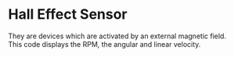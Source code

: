 # Hall Effect Sensor
They are devices which are activated by an external magnetic field.  
This code displays the RPM, the angular and linear velocity.
